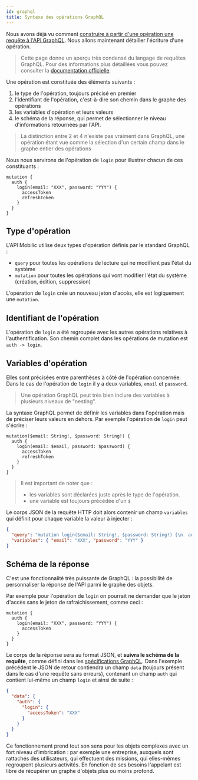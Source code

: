 ```yaml
---
id: graphql
title: Syntaxe des opérations GraphQL
---
```


Nous avons déjà vu comment [construire à partir d'une opération une requête à l'API GraphQL](how-to.md). Nous allons maintenant détailler l'écriture d'une opération.

> Cette page donne un aperçu très condensé du langage de requêtes GraphQL. Pour des informations plus détaillées vous pouvez consulter la [documentation officielle](https://graphql.org/).

Une opération est constituée des éléments suivants :

1. le type de l'opération, toujours précisé en premier
2. l'identifiant de l'opération, c'est-à-dire son chemin dans le graphe des opérations
3. les variables d'opération et leurs valeurs
4. le schéma de la réponse, qui permet de sélectionner le niveau d'informations retournées par l'API.

> La distinction entre 2 et 4 n'existe pas vraiment dans GraphQL, une opération étant vue comme la sélection d'un certain champ dans le graphe entier des opérations

Nous nous servirons de l'opération de `login` pour illustrer chacun de ces constituants :

```gql
mutation {
  auth {
    login(email: "XXX", password: "YYY") {
      accessToken
      refreshToken
    }
  }
}
```

## Type d'opération

L'API Mobilic utilise deux types d'opération définis par le standard GraphQL :

- `query` pour toutes les opérations de lecture qui ne modifient pas l'état du système
- `mutation` pour toutes les opérations qui vont modifier l'état du système (création, édition, suppression)

L'opération de `login` crée un nouveau jeton d'accès, elle est logiquement une `mutation`.

## Identifiant de l'opération

L'opération de `login` a été regroupée avec les autres opérations relatives à l'authentification. Son chemin complet dans les opérations de mutation est `auth -> login`.

## Variables d'opération

Elles sont précisées entre parenthèses à côté de l'opération concernée. Dans le cas de l'opération de `login` il y a deux variables, `email` et `password`.

> Une opération GraphQL peut très bien inclure des variables à plusieurs niveaux de "nesting".

La syntaxe GraphQL permet de définir les variables dans l'opération mais de préciser leurs valeurs en dehors. Par exemple l'opération de `login` peut s'écrire :

```gql
mutation($email: String!, $password: String!) {
  auth {
    login(email: $email, password: $password) {
      accessToken
      refreshToken
    }
  }
}
```

> Il est important de noter que :
>
> - les variables sont déclarées juste après le type de l'opération.
> - une variable est toujours précédée d'un `$`

Le corps JSON de la requête HTTP doit alors contenir un champ `variables` qui définit pour chaque variable la valeur à injecter :

```json
{
  "query": "mutation login($email: String!, $password: String!) {\n  auth {\n    login(email: $email, password: $password) {\n      accessToken\n      refreshToken\n    }\n   }\n}\n",
  "variables": { "email": "XXX", "password": "YYY" }
}
```

## Schéma de la réponse

C'est une fonctionnalité très puissante de GraphQL : la possibilité de personnaliser la réponse de l'API parmi le graphe des objets.

Par exemple pour l'opération de `login` on pourrait ne demander que le jeton d'accès sans le jeton de rafraichissement, comme ceci :

```gql
mutation {
  auth {
    login(email: "XXX", password: "YYY") {
      accessToken
    }
  }
}
```

Le corps de la réponse sera au format JSON, et **suivra le schéma de la requête**, comme défini dans les [spécifications GraphQL](https://spec.graphql.org/June2018/#sec-Response-Format). Dans l'exemple précédent le JSON de retour contiendra un champ `data` (toujours présent dans le cas d'une requête sans erreurs), contenant un champ `auth` qui contient lui-même un champ `login` et ainsi de suite :

```json
{
  "data": {
    "auth": {
      "login": {
        "accessToken": "XXX"
      }
    }
  }
}
```

Ce fonctionnement prend tout son sens pour les objets complexes avec un fort niveau d'imbrication : par exemple une entreprise, auxquels sont rattachés des utilisateurs, qui effectuent des missions, qui elles-mêmes regroupent plusieurs activités. En fonction de ses besoins l'appelant est libre de récupérer un graphe d'objets plus ou moins profond.
